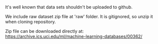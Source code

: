 It's well known that data sets shouldn't be uploaded to github.

We include raw dataset zip file at 'raw' folder. It is gitignored, so unzip it when cloning repository.

Zip file can be downloaded directly at: https://archive.ics.uci.edu/ml/machine-learning-databases/00362/